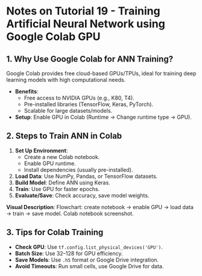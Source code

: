 # Notes on Tutorial 19 - Training Artificial Neural Network using Google Colab GPU

## 1. Why Use Google Colab for ANN Training?
Google Colab provides free cloud-based GPUs/TPUs, ideal for training deep learning models with high computational needs.

- **Benefits**:
  - Free access to NVIDIA GPUs (e.g., K80, T4).
  - Pre-installed libraries (TensorFlow, Keras, PyTorch).
  - Scalable for large datasets/models.
- **Setup**: Enable GPU in Colab (Runtime → Change runtime type → GPU).

## 2. Steps to Train ANN in Colab
1. **Set Up Environment**:
   - Create a new Colab notebook.
   - Enable GPU runtime.
   - Install dependencies (usually pre-installed).
2. **Load Data**: Use NumPy, Pandas, or TensorFlow datasets.
3. **Build Model**: Define ANN using Keras.
4. **Train**: Use GPU for faster epochs.
5. **Evaluate/Save**: Check accuracy, save model weights.

**Visual Description**: Flowchart: create notebook → enable GPU → load data → train → save model. Colab notebook screenshot.


## 3. Tips for Colab Training
- **Check GPU**: Use `tf.config.list_physical_devices('GPU')`.
- **Batch Size**: Use 32–128 for GPU efficiency.
- **Save Models**: Use `.h5` format or Google Drive integration.
- **Avoid Timeouts**: Run small cells, use Google Drive for data.
